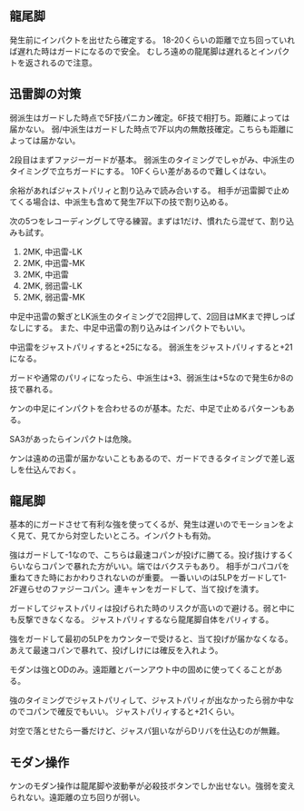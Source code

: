 ## 龍尾脚

発生前にインパクトを出せたら確定する。
18-20くらいの距離で立ち回っていれば遅れた時はガードになるので安全。
むしろ遠めの龍尾脚は遅れるとインパクトを返されるので注意。

## 迅雷脚の対策

弱派生はガードした時点で5F技パニカン確定。6F技で相打ち。距離によっては届かない。
弱/中派生はガードした時点で7F以内の無敵技確定。こちらも距離によっては届かない。

2段目はまずファジーガードが基本。
弱派生のタイミングでしゃがみ、中派生のタイミングで立ちガードにする。
10Fくらい差があるので難しくはない。

余裕があればジャストパリィと割り込みで読み合いする。
相手が迅雷脚で止めてくる場合は、中派生も含めて発生7F以下の技で割り込める。

次の5つをレコーディングして守る練習。まずは1だけ、慣れたら混ぜて、割り込みも試す。

1. 2MK, 中迅雷-LK
2. 2MK, 中迅雷-MK
3. 2MK, 中迅雷
4. 2MK, 弱迅雷-LK
5. 2MK, 弱迅雷-MK

中足中迅雷の繋ぎとLK派生のタイミングで2回押して、2回目はMKまで押しっぱなしにする。
また、中足中迅雷の割り込みはインパクトでもいい。

中迅雷をジャストパリィすると+25になる。
弱派生をジャストパリィすると+21になる。

ガードや通常のパリィになったら、中派生は+3、弱派生は+5なので発生6か8の技で暴れる。

ケンの中足にインパクトを合わせるのが基本。ただ、中足で止めるパターンもある。

SA3があったらインパクトは危険。

ケンは遠めの迅雷が届かないこともあるので、ガードできるタイミングで差し返しを仕込んでおく。

## 龍尾脚

基本的にガードさせて有利な強を使ってくるが、発生は遅いのでモーションをよく見て、見てから対空したいところ。インパクトも有効。

強はガードして-1なので、こちらは最速コパンが投げに勝てる。投げ抜けするくらいならコパンで暴れた方がいい。端ではバクステもあり。
相手がコパコパを重ねてきた時におかわりされないのが重要。
一番いいのは5LPをガードして1-2F遅らせのファジーコパン。連キャンをガードして、当て投げを潰す。

ガードしてジャストパリィは投げられた時のリスクが高いので避ける。弱と中にも反撃できなくなる。
ジャストパリィするなら龍尾脚自体をパリィする。

強をガードして最初の5LPをカウンターで受けると、当て投げが届かなくなる。
あえて最速コパンで暴れて、投げしけには確反を入れよう。

モダンは強とODのみ。遠距離とバーンアウト中の固めに使ってくることがある。

強のタイミングでジャストパリィして、ジャストパリィが出なかったら弱か中なのでコパンで確反でもいい。
ジャストパリィすると+21くらい。

対空で落とせたら一番だけど、ジャスパ狙いながらDリバを仕込むのが無難。

## モダン操作

ケンのモダン操作は龍尾脚や波動拳が必殺技ボタンでしか出せない。強弱を変えられない。遠距離の立ち回りが弱い。
